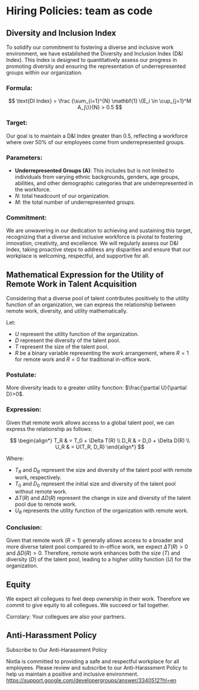 # Hiring Policies: team as code

## Diversity and Inclusion Index

To solidify our commitment to fostering a diverse and inclusive work environment, we have established the Diversity and Inclusion Index (D&I Index). This Index is designed to quantitatively assess our progress in promoting diversity and ensuring the representation of underrepresented groups within our organization.

### Formula:
$$
\text{DI Index} = \frac {\sum_{i=1}^{N} \mathbf{1} \{E_i \in \cup_{j=1}^M A_j\}}{N}  > 0.5
$$

### Target:

Our goal is to maintain a D&I Index greater than 0.5, reflecting a workforce where over 50% of our employees come from underrepresented groups.

### Parameters:

- **Underrepresented Groups (A)**: This includes but is not limited to individuals from varying ethnic backgrounds, genders, age groups, abilities, and other demographic categories that are underrepresented in the workforce.
- $N$: total headcount of our organization.
- $M$: the total number of underrepresented groups.

### Commitment:

We are unwavering in our dedication to achieving and sustaining this target, recognizing that a diverse and inclusive workforce is pivotal to fostering innovation, creativity, and excellence. We will regularly assess our D&I Index, taking proactive steps to address any disparities and ensure that our workplace is welcoming, respectful, and supportive for all.


## Mathematical Expression for the Utility of Remote Work in Talent Acquisition

Considering that a diverse pool of talent contributes positively to the utility function of an organization, we can express the relationship between remote work, diversity, and utility mathematically.

Let:
- $U$ represent the utility function of the organization.
- $D$ represent the diversity of the talent pool.
- $T$ represent the size of the talent pool.
- $R$ be a binary variable representing the work arrangement, where $R = 1$ for remote work and $R = 0$ for traditional in-office work.

### Postulate:
More diversity leads to a greater utility function: $\frac{\partial U}{\partial D}>0$.

### Expression:
Given that remote work allows access to a global talent pool, we can express the relationship as follows:

$$
\begin{align*}
T_R & = T_0 + \Delta T(R) \\
D_R & = D_0 + \Delta D(R) \\
U_R & = U(T_R, D_R)
\end{align*}
$$

Where:
- $T_R$ and $D_R$ represent the size and diversity of the talent pool with remote work, respectively.
- $T_0$ and $D_0$ represent the initial size and diversity of the talent pool without remote work.
- $\Delta T(R)$ and $\Delta D(R)$ represent the change in size and diversity of the talent pool due to remote work.
- $U_R$ represents the utility function of the organization with remote work.

### Conclusion:
Given that remote work ($R = 1$) generally allows access to a broader and more diverse talent pool compared to in-office work, we expect $\Delta T(R)>0$ and $\Delta D(R)>0$. Therefore, remote work enhances both the size ($T$) and diversity ($D$) of the talent pool, leading to a higher utility function ($U$) for the organization.


## Equity
We expect all collegues to feel deep ownership in their work. Therefore we commit to give equity to all collegues. We succeed or fail together. 

Corrolary: Your collegues are also your partners. 


## Anti-Harassment Policy
Subscribe to Our Anti-Harassment Policy

Nixtla is committed to providing a safe and respectful workplace for all employees. Please review and subscribe to our Anti-Harassment Policy to help us maintain a positive and inclusive environment. https://support.google.com/developergroups/answer/3340512?hl=en